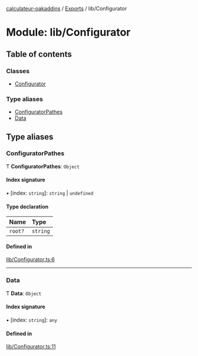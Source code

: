 [calculateur-oakaddins](../README.md) / [Exports](../modules.md) / lib/Configurator

# Module: lib/Configurator

## Table of contents

### Classes

- [Configurator](../classes/lib_configurator.configurator.md)

### Type aliases

- [ConfiguratorPathes](lib_configurator.md#configuratorpathes)
- [Data](lib_configurator.md#data)

## Type aliases

### ConfiguratorPathes

Ƭ **ConfiguratorPathes**: `Object`

#### Index signature

▪ [index: `string`]: `string` \| `undefined`

#### Type declaration

| Name | Type |
| :------ | :------ |
| `root?` | `string` |

#### Defined in

[lib/Configurator.ts:6](https://github.com/P0ulpy/Configurateur-OakAddins/blob/cc0811b/src/lib/Configurator.ts#L6)

___

### Data

Ƭ **Data**: `Object`

#### Index signature

▪ [index: `string`]: `any`

#### Defined in

[lib/Configurator.ts:11](https://github.com/P0ulpy/Configurateur-OakAddins/blob/cc0811b/src/lib/Configurator.ts#L11)
